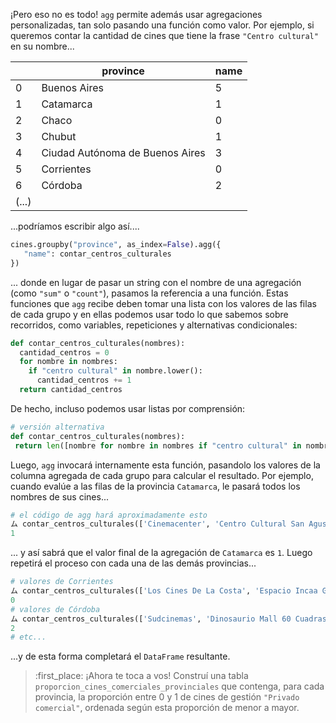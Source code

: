 ¡Pero eso no es todo! `agg` permite además usar agregaciones personalizadas, tan solo pasando una función como valor. Por ejemplo, si queremos contar la cantidad de cines que tiene la frase `"Centro cultural"` en su nombre...

||province|name|
|---|---|---|
|0|Buenos Aires|5|
|1|Catamarca|1|
|2|Chaco|0|
|3|Chubut|1|
|4|Ciudad Autónoma de Buenos Aires|3|
|5|Corrientes|0|
|6|Córdoba|2|
|(...)|

...podríamos escribir algo así....
 
```python
cines.groupby("province", as_index=False).agg({
   "name": contar_centros_culturales
})
```
 
... donde en lugar de pasar un string con el nombre de una agregación (como `"sum"` o `"count"`), pasamos la referencia a una función. Estas funciones que `agg` recibe deben tomar una lista con los valores de las filas de cada grupo y en ellas podemos usar todo lo que sabemos sobre recorridos, como variables, repeticiones y alternativas condicionales:

```python
def contar_centros_culturales(nombres):
  cantidad_centros = 0
  for nombre in nombres:
    if "centro cultural" in nombre.lower():
      cantidad_centros += 1
  return cantidad_centros
``` 

De hecho, incluso podemos usar listas por comprensión:

```python
# versión alternativa
def contar_centros_culturales(nombres):
 return len([nombre for nombre in nombres if "centro cultural" in nombre.lower()])
```

Luego, `agg` invocará internamente esta función, pasandolo los valores de la columna agregada de cada grupo para calcular el resultado. Por ejemplo, cuando evalúe a las filas de la provincia `Catamarca`, le pasará todos los nombres de sus cines...


```python
# el código de agg hará aproximadamente esto 
ム contar_centros_culturales(['Cinemacenter', 'Centro Cultural San Agustín', 'Cinemacenter', 'Cine Teatro Catamarca'])
1
```

... y así sabrá que el valor final de la agregación de `Catamarca` es `1`. Luego repetirá el proceso con cada una de las demás provincias...

```python
# valores de Corrientes
ム contar_centros_culturales(['Los Cines De La Costa', 'Espacio Incaa Guido Miranda', 'Cinemacenter', 'Cinemacenter'])
0
# valores de Córdoba
ム contar_centros_culturales(['Sudcinemas', 'Dinosaurio Mall 60 Cuadras',  'Cine Teatro Coop Luz Y Fuerza', ...]
2
# etc...
```

...y de esta forma completará el `DataFrame` resultante. 

> :first_place: ¡Ahora te toca a vos! Construí una tabla `proporcion_cines_comerciales_provinciales` que contenga, para cada provincia, la proporción entre 0 y 1 de cines de gestión `"Privado comercial"`, ordenada según esta proporción de menor a mayor. 